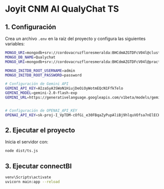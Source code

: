 # Joyit CNM AI QualyChat TS


## 1. Configuración
Crea un archivo `.env` en la raíz del proyecto y configura las siguientes variables:

```bash
MONGO_URI=mongodb+srv://cordovacruzfloresmeralda:BHCdmAZGTDFcV04l@cluster0.v1vxy.mongodb.net/
MONGO_DB_NAME=Qualychat
MONGO_URI=mongodb+srv://cordovacruzfloresmeralda:BHCdmAZGTDFcV04l@practice.l2otd.mongodb.net/?retryWrites=true&w=majority&appName=Practice

MONGO_INITDB_ROOT_USERNAME=admin
MONGO_INITDB_ROOT_PASSWORD=password

# Configuración de Gemini API
GEMINI_API_KEY=AIzaSyA3SWoN1HiujDeOiOyWotmEQcN1FfkTelo
GEMINI_MODEL=gemini-2.0-flash-exp
GEMINI_URL=https://generativelanguage.googleapis.com/v1beta/models/gemini-1.5-flash:generateContent?key


# Configuración de OPENAI_API_KEY
OPENAI_API_KEY=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
```
## 2. Ejecutar el proyecto
Inicia el servidor con:

```bash
node dist/ts.js
```
## 3. Ejecutar connectBI

```bash
venv\Scripts\activate
uvicorn main:app --reload
```
